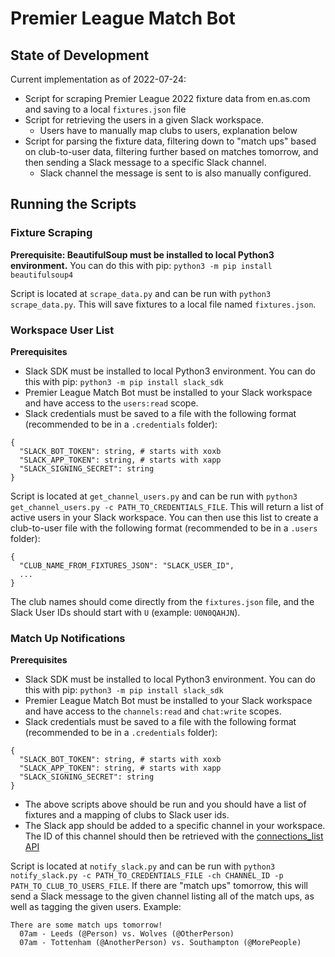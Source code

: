 # Premier League Match Bot

## State of Development
Current implementation as of 2022-07-24:
* Script for scraping Premier League 2022 fixture data from en.as.com and saving to a local `fixtures.json` file
* Script for retrieving the users in a given Slack workspace.
  * Users have to manually map clubs to users, explanation below
* Script for parsing the fixture data, filtering down to "match ups" based on club-to-user data,
filtering further based on matches tomorrow, and then sending a Slack message to a specific Slack channel.
  * Slack channel the message is sent to is also manually configured.

## Running the Scripts

### Fixture Scraping
**Prerequisite: BeautifulSoup must be installed to local Python3 environment.** You can do this with pip: `python3 -m pip install beautifulsoup4`

Script is located at `scrape_data.py` and can be run with `python3 scrape_data.py`. This will save fixtures to a local file named `fixtures.json`.

### Workspace User List
**Prerequisites**
* Slack SDK must be installed to local Python3 environment. You can do this with pip: `python3 -m pip install slack_sdk`
* Premier League Match Bot must be installed to your Slack workspace and have access to the `users:read` scope.
* Slack credentials must be saved to a file with the following format (recommended to be in a `.credentials` folder):
```
{
  "SLACK_BOT_TOKEN": string, # starts with xoxb
  "SLACK_APP_TOKEN": string, # starts with xapp
  "SLACK_SIGNING_SECRET": string
}
```

Script is located at `get_channel_users.py` and can be run with `python3 get_channel_users.py -c PATH_TO_CREDENTIALS_FILE`.
This will return a list of active users in your Slack workspace.
You can then use this list to create a club-to-user file with the following format (recommended to be in a `.users` folder):
```
{
  "CLUB_NAME_FROM_FIXTURES_JSON": "SLACK_USER_ID",
  ...
}
```

The club names should come directly from the `fixtures.json` file, and the Slack User IDs should start with `U` (example: `U0N0QAHJN`).

### Match Up Notifications
**Prerequisites**
* Slack SDK must be installed to local Python3 environment. You can do this with pip: `python3 -m pip install slack_sdk`
* Premier League Match Bot must be installed to your Slack workspace and have access to the `channels:read` and `chat:write` scopes.
* Slack credentials must be saved to a file with the following format (recommended to be in a `.credentials` folder):
```
{
  "SLACK_BOT_TOKEN": string, # starts with xoxb
  "SLACK_APP_TOKEN": string, # starts with xapp
  "SLACK_SIGNING_SECRET": string
}
```
* The above scripts above should be run and you should have a list of fixtures and a mapping of clubs to Slack user ids.
* The Slack app should be added to a specific channel in your workspace. The ID of this channel should then be retrieved with the [connections_list API](https://api.slack.com/methods/conversations.list)

Script is located at `notify_slack.py` and can be run with `python3 notify_slack.py -c PATH_TO_CREDENTIALS_FILE -ch CHANNEL_ID -p PATH_TO_CLUB_TO_USERS_FILE`.
If there are "match ups" tomorrow, this will send a Slack message to the given channel listing all of the match ups, as well as tagging the given users. Example:
```
There are some match ups tomorrow!
  07am - Leeds (@Person) vs. Wolves (@OtherPerson)
  07am - Tottenham (@AnotherPerson) vs. Southampton (@MorePeople)
```
